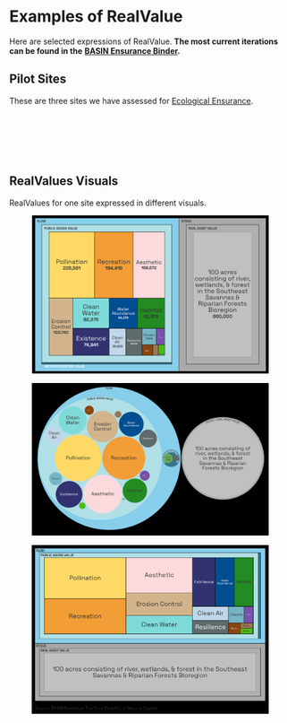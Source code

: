 # Examples of RealValue

Here are selected expressions of RealValue. **The most current iterations can be found in the** [**BASIN Ensurance Binder**](https://binder.basin.global/)**.**

## Pilot Sites

These are three sites we have assessed for [Ecological Ensurance](broken-reference).

<figure><img src="../../.gitbook/assets/5.png" alt=""><figcaption></figcaption></figure>

<figure><img src="../../.gitbook/assets/6.png" alt=""><figcaption></figcaption></figure>

<figure><img src="../../.gitbook/assets/7.png" alt=""><figcaption></figcaption></figure>

## RealValues Visuals

RealValues for one site expressed in different visuals.

<figure><img src="../../.gitbook/assets/RealValue ($&#x27;s).PNG" alt=""><figcaption></figcaption></figure>

<figure><img src="../../.gitbook/assets/real-value-circles.png" alt=""><figcaption></figcaption></figure>

<figure><img src="../../.gitbook/assets/RealValue 100 ac of river, wetlands, &#x26; forest in SE US (2) (1).png" alt=""><figcaption></figcaption></figure>
